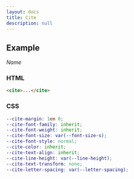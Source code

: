 ```yaml
---
layout: docs
title: Cite
description: null
---
```


## Example

<cite>Name</cite>

### HTML

```html
<cite>...</cite>
```

### CSS

```scss
--cite-margin: 1em 0;
--cite-font-family: inherit;
--cite-font-weight: inherit;
--cite-font-size: var(--font-size-s);
--cite-font-style: normal;
--cite-color: inherit;
--cite-text-align: inherit;
--cite-line-height: var(--line-height);
--cite-text-transform: none;
--cite-letter-spacing: var(--letter-spacing);
```
